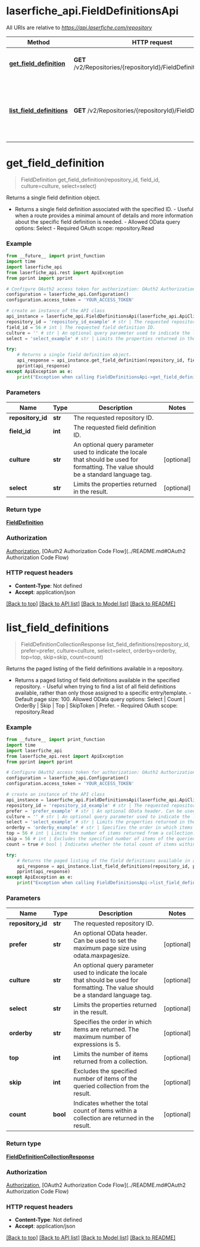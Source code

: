 # laserfiche_api.FieldDefinitionsApi

All URIs are relative to *https://api.laserfiche.com/repository*

Method | HTTP request | Description
------------- | ------------- | -------------
[**get_field_definition**](FieldDefinitionsApi.md#get_field_definition) | **GET** /v2/Repositories/{repositoryId}/FieldDefinitions/{fieldId} | Returns a single field definition object.
[**list_field_definitions**](FieldDefinitionsApi.md#list_field_definitions) | **GET** /v2/Repositories/{repositoryId}/FieldDefinitions | Returns the paged listing of the field definitions available in a repository.

# **get_field_definition**
> FieldDefinition get_field_definition(repository_id, field_id, culture=culture, select=select)

Returns a single field definition object.

- Returns a single field definition associated with the specified ID.  - Useful when a route provides a minimal amount of details and more information about the specific field definition is needed. - Allowed OData query options: Select - Required OAuth scope: repository.Read

### Example
```python
from __future__ import print_function
import time
import laserfiche_api
from laserfiche_api.rest import ApiException
from pprint import pprint

# Configure OAuth2 access token for authorization: OAuth2 Authorization Code Flow
configuration = laserfiche_api.Configuration()
configuration.access_token = 'YOUR_ACCESS_TOKEN'

# create an instance of the API class
api_instance = laserfiche_api.FieldDefinitionsApi(laserfiche_api.ApiClient(configuration))
repository_id = 'repository_id_example' # str | The requested repository ID.
field_id = 56 # int | The requested field definition ID.
culture = '' # str | An optional query parameter used to indicate the locale that should be used for formatting. The value should be a standard language tag. (optional)
select = 'select_example' # str | Limits the properties returned in the result. (optional)

try:
    # Returns a single field definition object.
    api_response = api_instance.get_field_definition(repository_id, field_id, culture=culture, select=select)
    pprint(api_response)
except ApiException as e:
    print("Exception when calling FieldDefinitionsApi->get_field_definition: %s\n" % e)
```

### Parameters

Name | Type | Description  | Notes
------------- | ------------- | ------------- | -------------
 **repository_id** | **str**| The requested repository ID. | 
 **field_id** | **int**| The requested field definition ID. | 
 **culture** | **str**| An optional query parameter used to indicate the locale that should be used for formatting. The value should be a standard language tag. | [optional] 
 **select** | **str**| Limits the properties returned in the result. | [optional] 

### Return type

[**FieldDefinition**](FieldDefinition.md)

### Authorization

[Authorization](../README.md#Authorization), [OAuth2 Authorization Code Flow](../README.md#OAuth2 Authorization Code Flow)

### HTTP request headers

 - **Content-Type**: Not defined
 - **Accept**: application/json

[[Back to top]](#) [[Back to API list]](../README.md#documentation-for-api-endpoints) [[Back to Model list]](../README.md#documentation-for-models) [[Back to README]](../README.md)

# **list_field_definitions**
> FieldDefinitionCollectionResponse list_field_definitions(repository_id, prefer=prefer, culture=culture, select=select, orderby=orderby, top=top, skip=skip, count=count)

Returns the paged listing of the field definitions available in a repository.

- Returns a paged listing of field definitions available in the specified repository. - Useful when trying to find a list of all field definitions available, rather than only those assigned to a specific entry/template. - Default page size: 100. Allowed OData query options: Select | Count | OrderBy | Skip | Top | SkipToken | Prefer. - Required OAuth scope: repository.Read

### Example
```python
from __future__ import print_function
import time
import laserfiche_api
from laserfiche_api.rest import ApiException
from pprint import pprint

# Configure OAuth2 access token for authorization: OAuth2 Authorization Code Flow
configuration = laserfiche_api.Configuration()
configuration.access_token = 'YOUR_ACCESS_TOKEN'

# create an instance of the API class
api_instance = laserfiche_api.FieldDefinitionsApi(laserfiche_api.ApiClient(configuration))
repository_id = 'repository_id_example' # str | The requested repository ID.
prefer = 'prefer_example' # str | An optional OData header. Can be used to set the maximum page size using odata.maxpagesize. (optional)
culture = '' # str | An optional query parameter used to indicate the locale that should be used for formatting. The value should be a standard language tag. (optional)
select = 'select_example' # str | Limits the properties returned in the result. (optional)
orderby = 'orderby_example' # str | Specifies the order in which items are returned. The maximum number of expressions is 5. (optional)
top = 56 # int | Limits the number of items returned from a collection. (optional)
skip = 56 # int | Excludes the specified number of items of the queried collection from the result. (optional)
count = true # bool | Indicates whether the total count of items within a collection are returned in the result. (optional)

try:
    # Returns the paged listing of the field definitions available in a repository.
    api_response = api_instance.list_field_definitions(repository_id, prefer=prefer, culture=culture, select=select, orderby=orderby, top=top, skip=skip, count=count)
    pprint(api_response)
except ApiException as e:
    print("Exception when calling FieldDefinitionsApi->list_field_definitions: %s\n" % e)
```

### Parameters

Name | Type | Description  | Notes
------------- | ------------- | ------------- | -------------
 **repository_id** | **str**| The requested repository ID. | 
 **prefer** | **str**| An optional OData header. Can be used to set the maximum page size using odata.maxpagesize. | [optional] 
 **culture** | **str**| An optional query parameter used to indicate the locale that should be used for formatting. The value should be a standard language tag. | [optional] 
 **select** | **str**| Limits the properties returned in the result. | [optional] 
 **orderby** | **str**| Specifies the order in which items are returned. The maximum number of expressions is 5. | [optional] 
 **top** | **int**| Limits the number of items returned from a collection. | [optional] 
 **skip** | **int**| Excludes the specified number of items of the queried collection from the result. | [optional] 
 **count** | **bool**| Indicates whether the total count of items within a collection are returned in the result. | [optional] 

### Return type

[**FieldDefinitionCollectionResponse**](FieldDefinitionCollectionResponse.md)

### Authorization

[Authorization](../README.md#Authorization), [OAuth2 Authorization Code Flow](../README.md#OAuth2 Authorization Code Flow)

### HTTP request headers

 - **Content-Type**: Not defined
 - **Accept**: application/json

[[Back to top]](#) [[Back to API list]](../README.md#documentation-for-api-endpoints) [[Back to Model list]](../README.md#documentation-for-models) [[Back to README]](../README.md)

